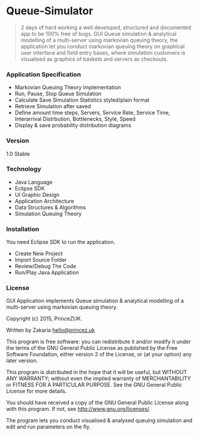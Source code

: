 # Queue-Simulator
> 2 days of hard working a well developed, structured and documented app to be 100% free of bugs.
> GUI Queue simulation &amp; analytical modelling of a multi-server using markovian queuing theory,
> the application let you conduct markovian queuing theory on graphical user interface and field entry bases,
> where simulation customers is visualised as graphics of baskets and servers as checkouts. 

### Application Specification

- Markovian Queuing Theory Implementation
- Run, Pause, Stop Queue Simulation
- Calculate Save Simulation Statistics styled/plain format
- Retrieve Simulation after saved
- Define amount time steps, Servers, Service Rate, Service Time, 
Interarrival Distrbution, Bottlenecks, Style, Speed
- Display & save probability distribution diagrams 

### Version 

1.0 Stable

### Technology

- Java Language
- Eclipse SDK
- UI Graphic Design
- Application Architecture
- Data Structures & Algorithms
- Simulation Queuing Theory

### Installation

You need Eclipse SDK to run the application.
- Create New Project
- Import Source Folder
- Review/Debug The Code 
- Run/Play Java Application

### License

GUI Application implements Queue simulation & analytical modelling of a multi-server using markovian queuing theory.

Copyright (c) 2015, PrinceZUK.

Written by Zakaria <hello@princez.uk>

This program is free software: you can redistribute it and/or modify
it under the terms of the GNU General Public License as published by
the Free Software Foundation, either version 2 of the License, or
(at your option) any later version.

This program is distributed in the hope that it will be useful,
but WITHOUT ANY WARRANTY; without even the implied warranty of
MERCHANTABILITY or FITNESS FOR A PARTICULAR PURPOSE.  See the
GNU General Public License for more details.

You should have received a copy of the GNU General Public License
along with this program.  If not, see <http://www.gnu.org/licenses/>.

The program lets you conduct visualised & analysed queuing simulation and edit and run parameters
on the fly.
